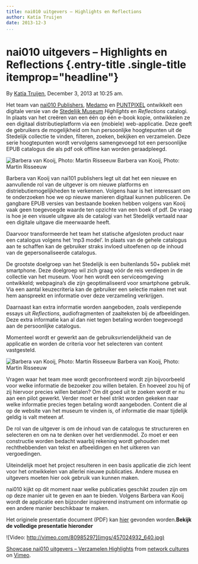 ```yaml
---
title: nai010 uitgevers – Highlights en Reflections
author: Katía Truijen
date: 2013-12-3
...
```


# nai010 uitgevers – Highlights en Reflections {.entry-title .single-title itemprop="headline"}

By [Katía
Truijen](http://networkcultures.org/digitalpublishing/author/katiatruijen/ "Posts by Katía Truijen"),
December 3, 2013 at 10:25 am.

Het team van [nai010
Publishers](http://www.naipublishers.nl/nai010publishers/nai010_nl.html),
[Medamo](http://www.medamo.nl/) en [PUNTPIXEL](http://www.puntpixel.nl/)
ontwikkelt een digitale versie van de [Stedelijk
Museum](http://www.stedelijk.nl/) *Highlights* en *Reflections*
catalogi. In plaats van het creëren van een één op één e-book kopie,
ontwikkelen ze een digitaal distributieplatform via een (mobiele)
web-applicatie. Deze geeft de gebruikers de mogelijkheid om hun
persoonlijke hoogtepunten uit de Stedelijk collectie te vinden,
filteren, zoeken, bekijken en verzamelen. Deze serie hoogtepunten wordt
vervolgens samengevoegd tot een persoonlijke EPUB catalogus die als pdf
ook offline kan worden geraadpleegd.



![Barbera van Kooij, Photo: Martin Risseeuw](imgs/nai1.jpg)
Barbera van Kooij, Photo: Martin Risseeuw



Barbera van Kooij van nai101 publishers legt uit dat het een nieuwe en
aanvullende rol van de uitgever is om nieuwe platforms en
distriebutiemogelijkheden te verkennen. Volgens haar is het interessant
om te onderzoeken hoe we op nieuwe manieren digitaal kunnen publiceren.
De gangbare EPUB versies van bestaande boeken hebben volgens van Kooij
vaak geen toegevoegde waarde ten opzichte van een boek of pdf. De vraag
is hoe je een visuele uitgave als de catalogi van het Stedelijk vertaald
naar een digitale uitgave die meerwaarde heeft.



Daarvoor transformeerde het team het statische afgesloten product naar
een catalogus volgens het ‘mp3 model’. In plaats van de gehele catalogus
aan te schaffen kan de gebruiker straks invloed uitoefenen op de inhoud
van de gepersonaliseerde catalogus.

De grootste doelgroep van het Stedelijk is een buitenlands 50+ publiek
mét smartphone. Deze doelgroep wil zich graag vóór de reis verdiepen in
de collectie van het museum. Voor hen wordt een serviceomgeving
ontwikkeld; webpagina’s die zijn geoptimaliseerd voor smartphone
gebruik. Via een aantal keuzecriteria kan de gebruiker een selectie
maken met wat hem aanspreekt en informatie over deze verzameling
verkrijgen.

Daarnaast kan extra informatie worden aangeboden, zoals verdiepende
essays uit *Reflections*, audiofragmenten of zaalteksten bij de
afbeeldingen. Deze extra informatie kan al dan niet tegen betaling
worden toegevoegd aan de persoonlijke catalogus.

Momenteel wordt er gewerkt aan de gebruiksvriendelijkheid van de
applicatie en worden de criteria voor het selecteren van content
vastgesteld.



![Barbera van Kooij, Photo: Martin Risseeuw](imgs/nai2.jpg)
Barbera van Kooij, Photo: Martin Risseeuw



Vragen waar het team mee wordt geconfronteerd wordt zijn bijvoorbeeld
voor welke informatie de bezoeker zou willen betalen. En hoeveel zou hij
of zij hiervoor precies willen betalen? Om dit goed uit te zoeken wordt
er nu aan een pilot gewerkt. Verder moet er heel strikt worden gekeken
naar welke informatie precies tegen betaling wordt aangeboden. Content
die al op de website van het museum te vinden is, of informatie die maar
tijdelijk geldig is valt meteen af.

De rol van de uitgever is om de inhoud van de catalogus te structureren
en selecteren en om na te denken over het verdienmodel. Zo moet er een
constructie worden bedacht waarbij rekening wordt gehouden met
rechthebbenden van tekst en afbeeldingen en het uitkeren van
vergoedingen.

Uiteindelijk moet het project resulteren in een basis applicatie die
zich leent voor het ontwikkelen van allerlei nieuwe publicaties. Andere
musea en uitgevers moeten hier ook gebruik van kunnen maken.

nai010 kijkt op dit moment naar welke publicaties geschikt zouden zijn
om op deze manier uit te geven en aan te bieden. Volgens Barbera van
Kooij wordt de applicatie een bijzonder inspirerend instrument om
informatie op een andere manier beschikbaar te maken.

Het originele presentatie document (PDF) kan
[hier](http://networkcultures.org/digitalpublishing/wp-content/uploads/sites/26/2013/12/06_nai010_0119-DPT-presentatie-visuals.pdf)
gevonden worden.**Bekijk de volledige presentatie hieronder**

![Video: http://vimeo.com/80985297](imgs/457024932_640.jpg)

[Showcase nai010 uitgevers – Verzamelen
Highlights](http://vimeo.com/80985297) from [network
cultures](http://vimeo.com/networkcultures) on
[Vimeo](https://vimeo.com).
